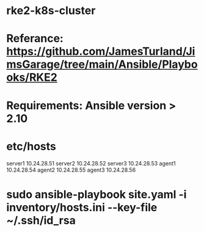 # rke2-k8s-cluster
# Referance: https://github.com/JamesTurland/JimsGarage/tree/main/Ansible/Playbooks/RKE2
# Requirements: Ansible version > 2.10
# etc/hosts
server1 10.24.28.51
server2 10.24.28.52
server3 10.24.28.53
agent1 10.24.28.54
agent2 10.24.28.55 
agent3 10.24.28.56
#  sudo ansible-playbook site.yaml -i inventory/hosts.ini --key-file ~/.ssh/id_rsa

